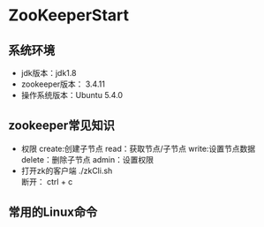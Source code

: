 # ZooKeeperStart

## 系统环境
- jdk版本：jdk1.8
- zookeeper版本： 3.4.11
- 操作系统版本：Ubuntu 5.4.0

## zookeeper常见知识
- 权限
 create:创建子节点
 read：获取节点/子节点
 write:设置节点数据
 delete：删除子节点
 admin：设置权限
- 打开zk的客户端
./zkCli.sh  
断开： ctrl + c

## 常用的Linux命令
